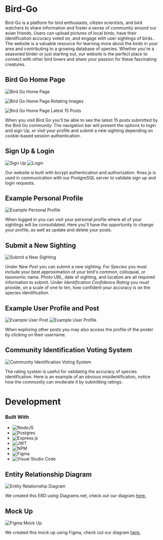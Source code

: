 # Bird-Go

Bird-Go is a platform for bird enthusiasts, citizen scientists, and bird watchers to share information and foster a sense of community around our avian friends. Users can upload pictures of local birds, have their identification accuracy voted on, and engage with user sightings of birds.. The website is a valuable resource for learning more about the birds in your area and contributing to a growing database of species. Whether you're a seasoned birder or just starting out, our website is the perfect place to connect with other bird lovers and share your passion for these fascinating creatures.

## Bird Go Home Page

![Bird Go Home Page](https://i.imgur.com/eCxWTyT.jpg)

![Bird Go Home Page Rotating Images](https://i.imgur.com/wsKy0aK.png)

![Bird Go Home Page Latest 15 Posts](https://i.imgur.com/ROChQ2j.png)

When you visit Bird Go you'll be able to see the latest 15 posts submitted by the Bird Go community. The navigation bar will present the options to login and sign Up, or visit your profile and submit a new sighting depending on cookie-based session authentication.

## Sign Up & Login

![Sign Up](https://i.imgur.com/r6YFACg.png)
![Login](https://i.imgur.com/6a9QSB8.png)

Our website is built with bcrypt authentication and authorization. Knex.js is used in communication with our PostgreSQL server to validate sign up and login requests.

## Example Personal Profile

![Example Personal Profile ](https://i.imgur.com/AOsmof4.png)

When logged in you can visit your personal profile where all of your sightings will be consolidated. Here you'll have the opportunity to change your profile, as well as update and delete your posts.

## Submit a New Sighting

![Submit a New Sighting ](https://i.imgur.com/0K3VNSw.png)

Under _New Post_ you can submit a new sighting. For _Species_ you must include your best approximation of your bird's common, colloquial, or taxonomic name. Photo URL, date of sighting, and location are all required information to submit. Under _Identification Confidence Rating_ you must provide, on a scale of one to ten, how confident your accuracy is on the species identification.

## Example User Profile and Post

![Example User Post](https://i.imgur.com/cYnu4lQ.png)
![Example User Profile](https://i.imgur.com/E0d2cfj.png)

When exploring other posts you may also access the profile of the poster by clicking on their username.

## Community Identification Voting System

![Community Identification Voting System](https://i.imgur.com/hp375Cu.png)

The rating system is useful for validating the accuracy of species identification. Here is an example of an obvious misidentification, notice how the community can moderate it by submitting ratings.

# Development

### Built With
* ![NodeJS](https://img.shields.io/badge/node.js-6DA55F?style=for-the-badge&logo=node.js&logoColor=white)
* ![Postgres](https://img.shields.io/badge/postgres-%23316192.svg?style=for-the-badge&logo=postgresql&logoColor=white)
* ![Express.js](https://img.shields.io/badge/express.js-%23404d59.svg?style=for-the-badge&logo=express&logoColor=%2361DAFB)
* ![JWT](https://img.shields.io/badge/JWT-black?style=for-the-badge&logo=JSON%20web%20tokens)
* ![NPM](https://img.shields.io/badge/NPM-%23000000.svg?style=for-the-badge&logo=npm&logoColor=white)
* ![Figma](https://img.shields.io/badge/figma-%23F24E1E.svg?style=for-the-badge&logo=figma&logoColor=white)
* ![Visual Studio Code](https://img.shields.io/badge/Visual%20Studio%20Code-0078d7.svg?style=for-the-badge&logo=visual-studio-code&logoColor=white)

## Entity Relationship Diagram

![Entity Relationship Diagram](https://i.imgur.com/jPFN5bb.png)

We created this ERD using Diagrams.net, check out our diagram [here.](https://drive.google.com/file/d/1vi7HrYvXM4G5lERWQ4KHmYBKdlmzpphB/view?usp=sharing)

## Mock Up

![Figma Mock Up](https://i.imgur.com/9TQfrZc.png)

We created this mock up using Figma, check out our diagram [here.](https://www.figma.com/file/djTaDZzUcz1znO7UJcmyvE/BirdGo?t=nMyT6JaoAdFSgT6L-1)
